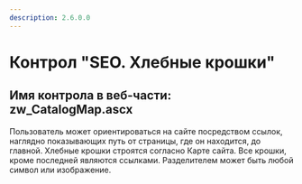 ```yaml
---
description: 2.6.0.0
---
```


# Контрол "SEO. Хлебные крошки"

## Имя контрола в веб-части: zw\_CatalogMap.ascx

Пользователь может ориентироваться на сайте посредством ссылок, наглядно показывающих путь от страницы, где он находится, до главной. Хлебные крошки строятся согласно Карте сайта. Все крошки, кроме последней являются ссылками. Разделителем может быть любой символ или изображение.

